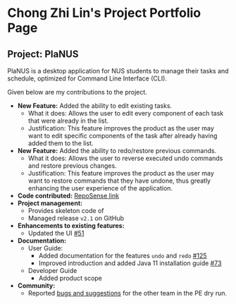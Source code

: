 # Chong Zhi Lin's Project Portfolio Page

## Project: PlaNUS

PlaNUS is a desktop application for NUS students to manage their tasks and schedule,
optimized for Command Line Interface (CLI).

Given below are my contributions to the project.

- **New Feature:** Added the ability to edit existing tasks.
    - What it does: Allows the user to edit every component of each task that were already
    in the list.
    - Justification: This feature improves the product as the user may want to edit specific
    components of the task after already having added them to the list.
- **New Feature:** Added the ability to redo/restore previous commands.
    - What it does: Allows the user to reverse executed undo commands and
    restore previous changes.
    - Justification: This feature improves the product as the user may want to
    restore commands that they have undone, thus greatly enhancing the user experience
    of the application.
- **Code contributed:** [RepoSense link](https://nus-cs2113-ay2021s1.github.io/tp-dashboard/#breakdown=true&search=czlin98&sort=groupTitle&sortWithin=title&since=2020-09-27&timeframe=commit&mergegroup=&groupSelect=groupByRepos&checkedFileTypes=docs~functional-code~test-code~other)
- **Project management:**
    - Provides skeleton code of 
    - Managed release `v2.1` on GitHub
- **Enhancements to existing features:**
    - Updated the UI [#51](https://github.com/AY2021S1-CS2113T-W12-1/tp/pull/51)
- **Documentation:**
    - User Guide:
        - Added documentation for the features `undo` and `redo` [#125](https://github.com/AY2021S1-CS2113T-W12-1/tp/pull/125)
        - Improved introduction and added Java 11 installation guide [#73](https://github.com/AY2021S1-CS2113T-W12-1/tp/pull/73)
    - Developer Guide
        - Added product scope
- **Community:**
    - Reported [bugs and suggestions](https://github.com/czlin98/ped/issues) for the other team in the PE dry run.
    